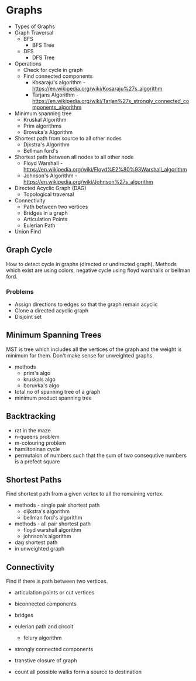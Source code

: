 # Graphs

- Types of Graphs
- Graph Traversal
    - BFS
        - BFS Tree
    - DFS
        - DFS Tree
- Operations
    - Check for cycle in graph
    - Find connected components
        - Kosaraju's algorithm - <https://en.wikipedia.org/wiki/Kosaraju%27s_algorithm>
        - Tarjans Algorithm - <https://en.wikipedia.org/wiki/Tarjan%27s_strongly_connected_components_algorithm>
- Minimum spanning tree
    - Kruskal Algorithm
    - Prim algorithms
    - Brovuka'a Algorithm
- Shortest path from source to all other nodes
    - Djkstra's Algorithm
    - Bellman ford's
- Shortest path between all nodes to all other node
    - Floyd Warshall  - <https://en.wikipedia.org/wiki/Floyd%E2%80%93Warshall_algorithm>
    - Johnson's Algorithm - <https://en.wikipedia.org/wiki/Johnson%27s_algorithm>
- Directed Acyclic Graph (DAG)
    - Topological traversal
- Connectivity
    - Path between two vertices
    - Bridges in a graph
    - Articulation Points
    - Eulerian Path
- Union Find

## Graph Cycle

How to detect cycle in graphs (directed or undirected graph).
Methods which exist are using colors, negative cycle using
floyd warshalls or bellman ford.

### Problems

- Assign directions to edges so that the graph remain acyclic
- Clone a directed acyclic graph
- Disjoint set

## Minimum Spanning Trees

MST is tree which includes all the vertices of the graph and the weight is minimum for them.
Don't make sense for unweighted graphs.

- methods
    - prim's algo
    - kruskals algo
    - boruvka's algo
- total no of spanning tree of a graph
- minimum product spanning tree

## Backtracking

- rat in the maze
- n-queens problem
- m-colouring problem
- hamiltoninan cycle
- permutaion of numbers such that the sum of two consequtive numbers is a prefect square

## Shortest Paths

Find shortest path from a given vertex to all the remaining vertex.

- methods - single pair shortest path
    - dijkstra's algorithm
    - bellman ford's algorithm
- methods - all pair shortest path
    - floyd warshall algorithm
    - johnson's algorithm
- dag shortest path
- in unweighted graph

## Connectivity

Find if there is path between two vertices.

- articulation points or cut vertices
- biconnected components
- bridges
- eulerian path and circoit
    - felury algorithm
- strongly connected components
- transtive closure of graph

- count all possible walks form a source to destination
